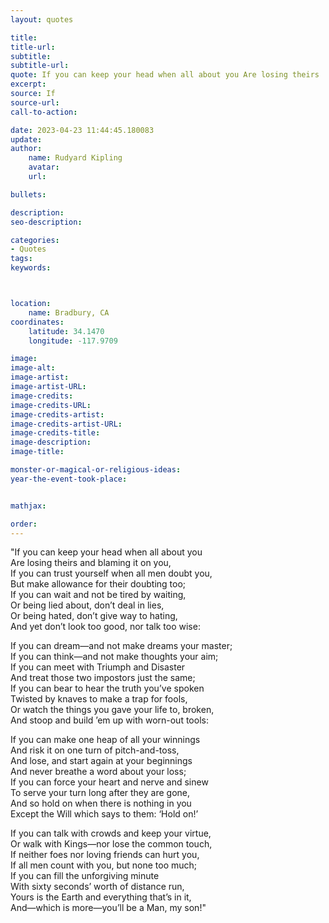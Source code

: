 ```yaml
---
layout: quotes

title:
title-url:
subtitle:
subtitle-url:
quote: If you can keep your head when all about you Are losing theirs
excerpt:
source: If
source-url:
call-to-action:

date: 2023-04-23 11:44:45.180083
update:
author:
    name: Rudyard Kipling
    avatar:
    url:

bullets:

description:
seo-description:

categories:
- Quotes
tags:
keywords:



location:
    name: Bradbury, CA
coordinates:
    latitude: 34.1470
    longitude: -117.9709

image:
image-alt:
image-artist:
image-artist-URL:
image-credits:
image-credits-URL:
image-credits-artist:
image-credits-artist-URL:
image-credits-title:
image-description:
image-title:

monster-or-magical-or-religious-ideas:
year-the-event-took-place:


mathjax:

order:
---
```

"If you can keep your head when all about you\
    Are losing theirs and blaming it on you,\
If you can trust yourself when all men doubt you,\
    But make allowance for their doubting too;\
If you can wait and not be tired by waiting,\
    Or being lied about, don’t deal in lies,\
Or being hated, don’t give way to hating,\
    And yet don’t look too good, nor talk too wise:

If you can dream—and not make dreams your master;\
    If you can think—and not make thoughts your aim;\
If you can meet with Triumph and Disaster\
    And treat those two impostors just the same;\
If you can bear to hear the truth you’ve spoken\
    Twisted by knaves to make a trap for fools,\
Or watch the things you gave your life to, broken,\
    And stoop and build ’em up with worn-out tools:

If you can make one heap of all your winnings\
    And risk it on one turn of pitch-and-toss,\
And lose, and start again at your beginnings\
    And never breathe a word about your loss;\
If you can force your heart and nerve and sinew\
    To serve your turn long after they are gone,\
And so hold on when there is nothing in you\
    Except the Will which says to them: ‘Hold on!’

If you can talk with crowds and keep your virtue,\
    Or walk with Kings—nor lose the common touch,\
If neither foes nor loving friends can hurt you,\
    If all men count with you, but none too much;\
If you can fill the unforgiving minute\
    With sixty seconds’ worth of distance run,\
Yours is the Earth and everything that’s in it,\
    And—which is more—you’ll be a Man, my son!"

